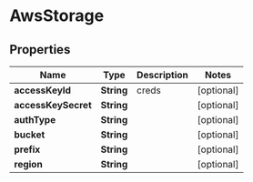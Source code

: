 

# AwsStorage


## Properties

Name | Type | Description | Notes
------------ | ------------- | ------------- | -------------
**accessKeyId** | **String** | creds |  [optional]
**accessKeySecret** | **String** |  |  [optional]
**authType** | **String** |  |  [optional]
**bucket** | **String** |  |  [optional]
**prefix** | **String** |  |  [optional]
**region** | **String** |  |  [optional]



